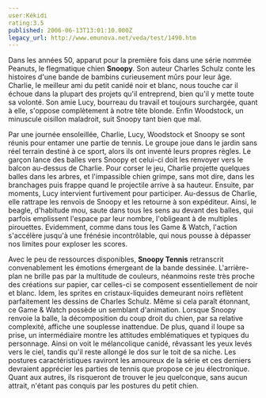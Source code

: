 ```yaml
---
user:Kékidi
rating:3.5
published: 2006-06-13T13:01:10.000Z
legacy_url: http://www.emunova.net/veda/test/1490.htm
---
```

Dans les années 50, apparut pour la première fois dans une série nommée Peanuts, le flegmatique chien **Snoopy**. Son auteur Charles Schulz conte les histoires d'une bande de bambins curieusement mûrs pour leur âge. Charlie, le meilleur ami du petit canidé noir et blanc, nous touche car il échoue dans la plupart des projets qu'il entreprend, bien qu'il y mette toute sa volonté. Son amie Lucy, bourreau du travail et toujours surchargée, quant à elle, s'oppose complètement à notre tête blonde. Enfin Woodstock, un minuscule oisillon maladroit, suit Snoopy tant bien que mal.  

  

Par une journée ensoleillée, Charlie, Lucy, Woodstock et Snoopy se sont réunis pour entamer une partie de tennis. Le groupe joue dans le jardin sans réel terrain destiné à ce sport, alors ils ont inventé leurs propres règles. Le garçon lance des balles vers Snoopy et celui-ci doit les renvoyer vers le balcon au-dessus de Charlie. Pour corser le jeu, Charlie projette quelques balles dans les arbres, et l'impassible chien grimpe, sans mot dire, dans les branchages puis frappe quand le projectile arrive à sa hauteur. Ensuite, par moments, Lucy intervient furtivement pour participer. Au-dessus de Charlie, elle rattrape les renvois de Snoopy et les retourne à son expéditeur. Ainsi, le beagle, d'habitude mou, saute dans tous les sens au devant des balles, qui parfois emplissent l'espace par leur nombre, l'obligeant à de multiples pirouettes. Evidemment, comme dans tous les Game & Watch, l'action s'accélère jusqu'à une frénésie incontrôlable, qui nous pousse à dépasser nos limites pour exploser les scores.  

  

Avec le peu de ressources disponibles, **Snoopy Tennis** retranscrit convenablement les émotions émergeant de la bande dessinée. L'arrière-plan ne brille pas par la multitude de couleurs, néanmoins reste très proche des créations sur papier, car celles-ci se composent essentiellement de noir et blanc. Idem, les sprites en cristaux-liquides demeurant noirs reflètent parfaitement les dessins de Charles Schulz. Même si cela paraît étonnant, ce Game & Watch possède un semblant d'animation. Lorsque Snoopy renvoie la balle, la décomposition du coup droit du chien, par sa relative complexité, affiche une souplesse inattendue. De plus, quand il loupe sa prise, un intermédiaire montre les attitudes emblématiques et typiques du personnage. Ainsi on voit le mélancolique canidé, rêvassant les yeux levés vers le ciel, tandis qu'il reste allongé le dos sur le toit de sa niche. Les postures caractéristiques raviront les amoureux de la série et ces derniers devraient apprécier les parties de tennis que propose ce jeu électronique. Quant aux autres, ils risqueront de trouver le jeu quelconque, sans aucun attrait, n'étant pas conquis par les postures du petit chien.
